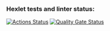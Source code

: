 ### Hexlet tests and linter status:
[![Actions Status](https://github.com/ri1r/frontend-project-44/actions/workflows/hexlet-check.yml/badge.svg)](https://github.com/ri1r/frontend-project-44/actions)
[![Quality Gate Status](https://sonarcloud.io/api/project_badges/measure?project=ri1r_frontend-project-44&metric=alert_status)](https://sonarcloud.io/summary/new_code?id=ri1r_frontend-project-44)